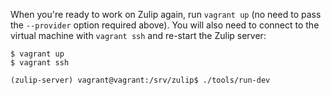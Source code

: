 When you're ready to work on Zulip again, run `vagrant up` (no need to
pass the `--provider` option required above). You will also need to
connect to the virtual machine with `vagrant ssh` and re-start the
Zulip server:

```console
$ vagrant up
$ vagrant ssh

(zulip-server) vagrant@vagrant:/srv/zulip$ ./tools/run-dev
```
